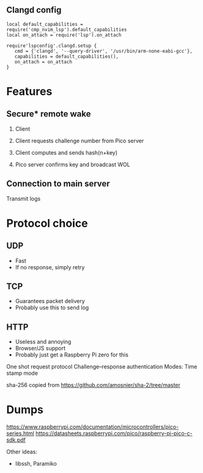 ## Clangd config
```
local default_capabilities = require('cmp_nvim_lsp').default_capabilities
local on_attach = require('lsp').on_attach

require'lspconfig'.clangd.setup {
   cmd = {'clangd', '--query-driver', '/usr/bin/arm-none-eabi-gcc'},
   capabilities = default_capabilities(),
   on_attach = on_attach
}
```
# Features
## Secure* remote wake
1. Client

1. Client requests challenge number from Pico server
2. Client computes and sends hash(n+key)
3. Pico server confirms key and broadcast WOL
## Connection to main server
Transmit logs

# Protocol choice
## UDP
- Fast
- If no response, simply retry
## TCP
- Guarantees packet delivery
- Probably use this to send log
## HTTP
- Useless and annoying
- Browser/JS support
- Probably just get a Raspberry Pi zero for this

One shot request protocol
Challenge–response authentication
Modes:
Time stamp mode

sha-256 copied from https://github.com/amosnier/sha-2/tree/master

# Dumps
https://www.raspberrypi.com/documentation/microcontrollers/pico-series.html
https://datasheets.raspberrypi.com/pico/raspberry-pi-pico-c-sdk.pdf

Other ideas:
- libssh, Paramiko
